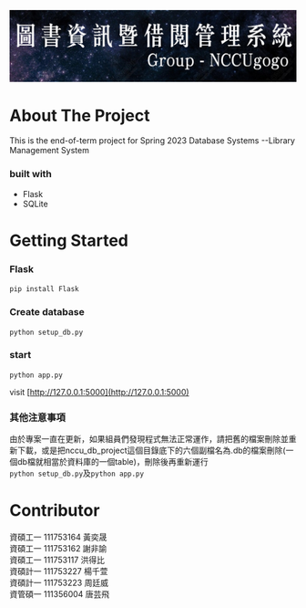[![Image text](https://github.com/s111753164/nccu_db_project/blob/main/static/banner.png)](https://github.com/s111753164/nccu_db_project)
# About The Project
This is the end-of-term project for Spring 2023 Database Systems --Library Management System
### built with
* Flask
* SQLite

# Getting Started

### Flask
```
pip install Flask
```
### Create database
```
python setup_db.py
```
### start
```
python app.py
```
visit [http://127.0.0.1:5000](http://127.0.0.1:5000)

### 其他注意事項
由於專案一直在更新，如果組員們發現程式無法正常運作，請把舊的檔案刪除並重新下載，或是把nccu_db_project這個目錄底下的六個副檔名為.db的檔案刪除(一個db檔就相當於資料庫的一個table)，刪除後再重新運行 <br>
`python setup_db.py`及`python app.py`
# Contributor
資碩工一 111753164 黃奕晟<br>
資碩工一 111753162 謝非諭<br>
資碩工一 111753117 洪得比<br>
資碩計一 111753227 楊千萱<br>
資碩計一 111753223 周廷威<br>
資管碩一 111356004 唐芸飛<br>
